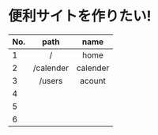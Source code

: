 # **便利サイトを作りたい!**


| No. | path | name |
|-----------|:------------:|:------------:|
| 1 |  /    |  home            |
| 2 |  /calender   |  calender |
| 3 |  /users      | acount    |
| 4 |              |           |
| 5 |              |           |
| 6 |              |           |

